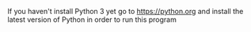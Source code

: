 If you haven't install Python 3 yet go to https://python.org and install the latest version of Python in order to run this program
